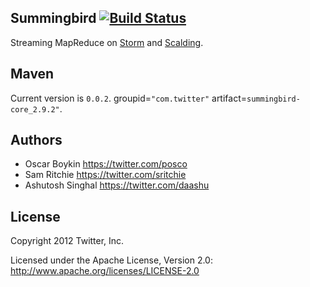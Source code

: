 ## Summingbird [![Build Status](https://secure.travis-ci.org/twitter/summingbird.png)](http://travis-ci.org/twitter/summingbird)

Streaming MapReduce on [Storm](https://github.com/nathanmarz/storm) and [Scalding](https://github.com/twitter/scalding).

## Maven

Current version is `0.0.2`. groupid=`"com.twitter"` artifact=`summingbird-core_2.9.2"`.

## Authors

* Oscar Boykin <https://twitter.com/posco>
* Sam Ritchie <https://twitter.com/sritchie>
* Ashutosh Singhal <https://twitter.com/daashu>

## License

Copyright 2012 Twitter, Inc.

Licensed under the Apache License, Version 2.0: http://www.apache.org/licenses/LICENSE-2.0
